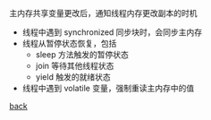 主内存共享变量更改后，通知线程内存更改副本的时机  
- 线程中遇到 synchronized 同步块时，会同步主内存  
- 线程从暂停状态恢复，包括  
    - sleep 方法触发的暂停状态  
    - join 等待其他线程状态 
    - yield 触发的就绪状态    
- 线程中遇到 volatile 变量，强制重读主内存中的值  

[back](../5.md)  
